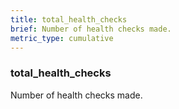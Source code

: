 ```yaml
---
title: total_health_checks
brief: Number of health checks made.
metric_type: cumulative
---
```

### total_health_checks

Number of health checks made.